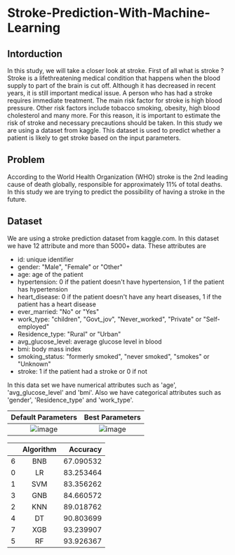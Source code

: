 # Stroke-Prediction-With-Machine-Learning
## Intorduction
In this study, we will take a closer look at stroke. First of all what is stroke ? Stroke is a lifethreatening medical condition that happens when the blood supply to part of the brain is cut off.
Although it has decreased in recent years, it is still important medical issue. A person who has had a
stroke requires immediate treatment. The main risk factor for stroke is high blood pressure. Other risk factors include tobacco
smoking, obesity, high blood cholesterol and many more. For this reason, it is important to estimate the risk of
stroke and necessary precautions should be taken. In this study we are using a dataset from kaggle.
This dataset is used to predict whether a patient is likely to get stroke based on the input parameters.

## Problem
According to the World Health Organization (WHO) stroke is the 2nd leading cause of death
globally, responsible for approximately 11% of total deaths. In this study we are trying to predict the possibility of having a stroke in the future.

## Dataset
We are using a stroke prediction dataset from kaggle.com. In this dataset we have 12
attribute and more than 5000+ data.
These attributes are
* id: unique identifier
* gender: "Male", "Female" or "Other"
* age: age of the patient
* hypertension: 0 if the patient doesn't have hypertension, 1 if the patient has hypertension
* heart_disease: 0 if the patient doesn't have any heart diseases, 1 if the patient has a heart
disease
* ever_married: "No" or "Yes"
* work_type: "children", "Govt_jov", "Never_worked", "Private" or "Self-employed"
* Residence_type: "Rural" or "Urban"
* avg_glucose_level: average glucose level in blood
* bmi: body mass index
* smoking_status: "formerly smoked", "never smoked", "smokes" or "Unknown"
* stroke: 1 if the patient had a stroke or 0 if not

In this data set we have numerical attributes such as 'age', 'avg_glucose_level' and 'bmi'. Also we
have categorical attributes such as 'gender', 'Residence_type' and 'work_type'.


Default Parameters             |  Best Parameters
:-------------------------:|:-------------------------:
![image](https://user-images.githubusercontent.com/45359225/189525693-ae37ee52-1b9b-47ed-9a9b-683793e2513b.png)  |  ![image](https://user-images.githubusercontent.com/45359225/189525712-463893ad-277b-48c4-97de-c8020096c90e.png)


|               | Algorithm     | Accuracy|
| ------------- |:-------------:| -----:|
| 6      | BNB | 67.090532 |
| 0      | LR  | 83.253464 |
| 1      | SVM | 83.356262 |
| 3      | GNB | 84.660572 |
| 2      | KNN | 89.018762 |
| 4      | DT  | 90.803699 |
| 7      | XGB | 93.239907 |
| 5      | RF  | 93.926367 |
	

